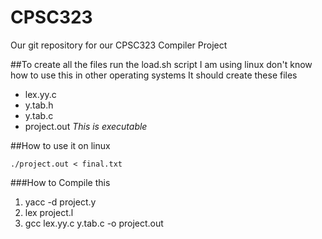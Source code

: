 # CPSC323
Our git repository for our CPSC323 Compiler Project

##To create all the files run the load.sh script
I am using linux don't know how to use this in other operating systems
It should create these files
* lex.yy.c
* y.tab.h
* y.tab.c
* project.out _This is executable_

##How to use it on linux

	./project.out < final.txt

###How to Compile this 
1. yacc -d project.y
2. lex project.l
3. gcc lex.yy.c y.tab.c -o project.out
